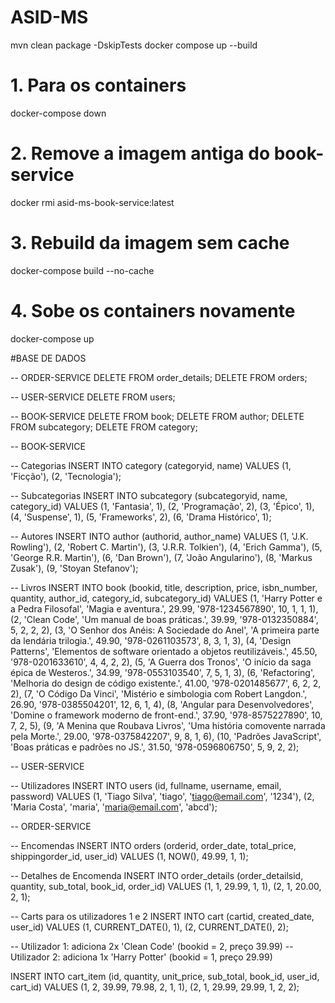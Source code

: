 # ASID-MS
mvn clean package -DskipTests
docker compose up --build

# 1. Para os containers
docker-compose down

# 2. Remove a imagem antiga do book-service
docker rmi asid-ms-book-service:latest

# 3. Rebuild da imagem sem cache
docker-compose build --no-cache

# 4. Sobe os containers novamente
docker-compose up



#BASE DE DADOS



-- ORDER-SERVICE
DELETE FROM order_details;
DELETE FROM orders;

-- USER-SERVICE
DELETE FROM users;

-- BOOK-SERVICE
DELETE FROM book;
DELETE FROM author;
DELETE FROM subcategory;
DELETE FROM category;



-- BOOK-SERVICE

-- Categorias
INSERT INTO category (categoryid, name) VALUES (1, 'Ficção'), (2, 'Tecnologia');

-- Subcategorias
INSERT INTO subcategory (subcategoryid, name, category_id) VALUES 
(1, 'Fantasia', 1),
(2, 'Programação', 2),
(3, 'Épico', 1),
(4, 'Suspense', 1),
(5, 'Frameworks', 2),
(6, 'Drama Histórico', 1);

-- Autores
INSERT INTO author (authorid, author_name) VALUES 
(1, 'J.K. Rowling'),
(2, 'Robert C. Martin'),
(3, 'J.R.R. Tolkien'),
(4, 'Erich Gamma'),
(5, 'George R.R. Martin'),
(6, 'Dan Brown'),
(7, 'João Angularino'),
(8, 'Markus Zusak'),
(9, 'Stoyan Stefanov');

-- Livros
INSERT INTO book (bookid, title, description, price, isbn_number, quantity, author_id, category_id, subcategory_id)
VALUES 
(1, 'Harry Potter e a Pedra Filosofal', 'Magia e aventura.', 29.99, '978-1234567890', 10, 1, 1, 1),
(2, 'Clean Code', 'Um manual de boas práticas.', 39.99, '978-0132350884', 5, 2, 2, 2),
(3, 'O Senhor dos Anéis: A Sociedade do Anel', 'A primeira parte da lendária trilogia.', 49.90, '978-0261103573', 8, 3, 1, 3),
(4, 'Design Patterns', 'Elementos de software orientado a objetos reutilizáveis.', 45.50, '978-0201633610', 4, 4, 2, 2),
(5, 'A Guerra dos Tronos', 'O início da saga épica de Westeros.', 34.99, '978-0553103540', 7, 5, 1, 3),
(6, 'Refactoring', 'Melhoria do design de código existente.', 41.00, '978-0201485677', 6, 2, 2, 2),
(7, 'O Código Da Vinci', 'Mistério e simbologia com Robert Langdon.', 26.90, '978-0385504201', 12, 6, 1, 4),
(8, 'Angular para Desenvolvedores', 'Domine o framework moderno de front-end.', 37.90, '978-8575227890', 10, 7, 2, 5),
(9, 'A Menina que Roubava Livros', 'Uma história comovente narrada pela Morte.', 29.00, '978-0375842207', 9, 8, 1, 6),
(10, 'Padrões JavaScript', 'Boas práticas e padrões no JS.', 31.50, '978-0596806750', 5, 9, 2, 2);



-- USER-SERVICE

-- Utilizadores
INSERT INTO users (id, fullname, username, email, password)
VALUES 
(1, 'Tiago Silva', 'tiago', 'tiago@email.com', '1234'),
(2, 'Maria Costa', 'maria', 'maria@email.com', 'abcd');


-- ORDER-SERVICE

-- Encomendas
INSERT INTO orders (orderid, order_date, total_price, shippingorder_id, user_id)
VALUES 
(1, NOW(), 49.99, 1, 1);

-- Detalhes de Encomenda
INSERT INTO order_details (order_detailsid, quantity, sub_total, book_id, order_id)
VALUES 
(1, 1, 29.99, 1, 1),
(2, 1, 20.00, 2, 1);


-- Carts para os utilizadores 1 e 2
INSERT INTO cart (cartid, created_date, user_id) VALUES 
(1, CURRENT_DATE(), 1),
(2, CURRENT_DATE(), 2);

-- Utilizador 1: adiciona 2x 'Clean Code' (bookid = 2, preço 39.99)
-- Utilizador 2: adiciona 1x 'Harry Potter' (bookid = 1, preço 29.99)

INSERT INTO cart_item (id, quantity, unit_price, sub_total, book_id, user_id, cart_id) VALUES 
(1, 2, 39.99, 79.98, 2, 1, 1),
(2, 1, 29.99, 29.99, 1, 2, 2);
